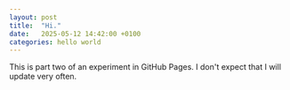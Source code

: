 ```yaml
---
layout: post
title:  "Hi."
date:   2025-05-12 14:42:00 +0100
categories: hello world
---
```

This is part two of an experiment in GitHub Pages. I don't expect that I will update very often.